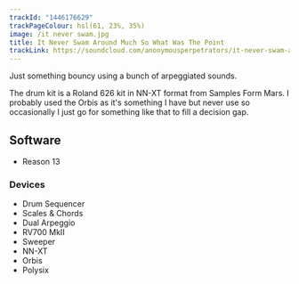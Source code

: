 ```yaml
---
trackId: "1446176629"
trackPageColour: hsl(61, 23%, 35%)
image: /it never swam.jpg
title: It Never Swam Around Much So What Was The Point
trackLink: https://soundcloud.com/anonymousperpetrators/it-never-swam-around-much-so-what-was-the-point
---
```


Just something bouncy using a bunch of arpeggiated sounds.

The drum kit is a Roland 626 kit in NN-XT format from Samples Form Mars. I probably used the Orbis as it's something I have but never use so occasionally I just go for something like that to fill a decision gap.

## Software
- Reason 13 
### Devices
- Drum Sequencer
- Scales & Chords
- Dual Arpeggio
- RV700 MkII 
- Sweeper
- NN-XT
- Orbis
- Polysix

